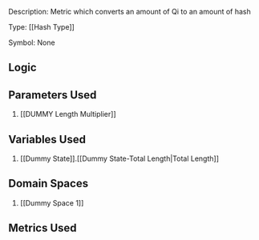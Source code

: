 Description: Metric which converts an amount of Qi to an amount of hash

Type: [[Hash Type]]

Symbol: None

## Logic


## Parameters Used
1. [[DUMMY Length Multiplier]]

## Variables Used
1. [[Dummy State]].[[Dummy State-Total Length|Total Length]]

## Domain Spaces
1. [[Dummy Space 1]]
## Metrics Used
